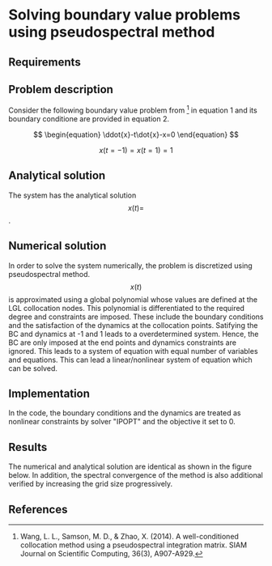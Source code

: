 # Solving boundary value problems using pseudospectral method

## Requirements

## Problem description

Consider the following boundary value problem from [^1] in equation 1 and its boundary conditione are provided in equation 2.

$$ 
\begin{equation}
\ddot{x}-t\dot{x}-x=0
\end{equation}
$$

$$ 
\begin{equation}
x(t=-1)=x(t=1)=1
\end{equation}
$$


## Analytical solution

The system has the analytical solution $$ x(t)= $$.

## Numerical solution

In order to solve the system  numerically, the problem is discretized using pseudospectral method. $$x(t)$$ is approximated using a global polynomial whose values are defined at the LGL collocation nodes. This polynomial is differentiated to the required degree and constraints are imposed. These include the boundary conditions and the satisfaction of the dynamics at the collocation points. Satifying the BC and dynamics at -1 and 1 leads to a overdetermined system. Hence, the BC are only imposed at the end points and dynamics constraints are ignored. This leads to a system of equation with equal number of variables and equations. This can lead a linear/nonlinear system of equation which can be solved.

## Implementation

In the code, the boundary conditions and  the dynamics are treated as nonlinear constraints by solver "IPOPT" and the objective it set to 0.

## Results

The numerical and analytical solution are identical as shown in the figure below. In addition, the spectral convergence of the method is also additional verified by increasing the grid size progressively.


## References

[^1]: Wang, L. L., Samson, M. D., & Zhao, X. (2014). A well-conditioned collocation method using a pseudospectral integration matrix. SIAM Journal on Scientific Computing, 36(3), A907-A929.




